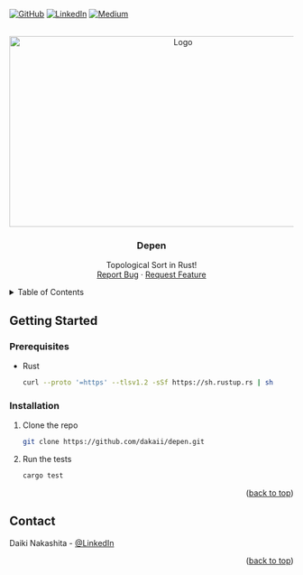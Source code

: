 <a name="readme-top"></a>
[![GitHub][github-shield]][github-url]
[![LinkedIn][linkedin-shield]][linkedin-url]
[![Medium][medium-shield]][medium-url]

<!-- PROJECT LOGO -->
<br />
<div align="center">
  <a href="https://github.com/dakaii/depen">
    <img src="https://sp-ao.shortpixel.ai/client/to_auto,q_glossy,ret_img,w_1500/https://boardroom.tv/wp-content/uploads/2023/02/PUMA-NFT-75-Anniversary.jpg" alt="Logo" width="600" height="338">
  </a>

  <h3 align="center">Depen</h3>

  <p align="center">
    Topological Sort in Rust!
    <br />
    <a href="https://github.com/dakaii/depen/issues">Report Bug</a>
    ·
    <a href="https://github.com/dakaii/depen/issues">Request Feature</a>
  </p>
</div>

<!-- TABLE OF CONTENTS -->
<details>
  <summary>Table of Contents</summary>
  <ol>
    <li>
      <a href="#getting-started">Getting Started</a>
      <ul>
        <li><a href="#prerequisites">Prerequisites</a></li>
        <li><a href="#installation">Installation</a></li>
      </ul>
    </li>
    <li><a href="#contact">Contact</a></li>
  </ol>
</details>

<!-- GETTING STARTED -->

## Getting Started

### Prerequisites

- Rust
  ```sh
  curl --proto '=https' --tlsv1.2 -sSf https://sh.rustup.rs | sh
  ```

### Installation

1. Clone the repo
   ```sh
   git clone https://github.com/dakaii/depen.git
   ```
2. Run the tests
   ```sh
   cargo test
   ```

<p align="right">(<a href="#readme-top">back to top</a>)</p>

<!-- CONTACT -->

## Contact

Daiki Nakashita - [@LinkedIn](https://www.linkedin.com/in/daikinakashita/)

<p align="right">(<a href="#readme-top">back to top</a>)</p>

[linkedin-shield]: https://img.shields.io/badge/LinkedIn-0077B5?style=for-the-badge&logo=linkedin&logoColor=white
[linkedin-url]: https://www.linkedin.com/in/daikinakashita/
[github-shield]: https://img.shields.io/badge/GitHub-100000?style=for-the-badge&logo=github&logoColor=white
[github-url]: https://github.com/dakaii/
[medium-shield]: https://img.shields.io/badge/Medium-12100E?style=for-the-badge&logo=medium&logoColor=white
[medium-url]: https://dakaii.medium.com/
